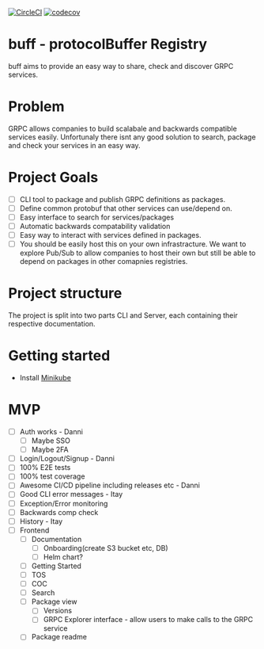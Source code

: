 [![CircleCI](https://circleci.com/gh/BlueHotDog/buff.svg?style=svg)](https://circleci.com/gh/BlueHotDog/buff)
[![codecov](https://codecov.io/gh/BlueHotDog/buff/branch/master/graph/badge.svg)](https://codecov.io/gh/BlueHotDog/buff)

# buff - protocolBuffer Registry
buff aims to provide an easy way to share, check and discover GRPC services.

# Problem
GRPC allows companies to build scalabale and backwards compatible services easily. Unfortunaly there isnt any good solution to search, package and check your services in an easy way.

# Project Goals

- [ ] CLI tool to package and publish GRPC definitions as packages.
- [ ] Define common protobuf that other services can use/depend on.
- [ ] Easy interface to search for services/packages
- [ ] Automatic backwards compatability validation
- [ ] Easy way to interact with services defined in packages.
- [ ] You should be easily host this on your own infrastracture. We want to explore Pub/Sub to allow companies to host their own but still be able to depend on packages in other comapnies registries.

# Project structure
The project is split into two parts CLI and Server, each containing their respective documentation.

# Getting started

- Install [Minikube](https://kubernetes.io/docs/tasks/tools/install-minikube/)


# MVP

- [ ] Auth works - Danni
  - [ ] Maybe SSO
  - [ ] Maybe 2FA
- [ ] Login/Logout/Signup - Danni
- [ ] 100% E2E tests
- [ ] 100% test coverage
- [ ] Awesome CI/CD pipeline including releases etc - Danni
- [ ] Good CLI error messages - Itay
- [ ] Exception/Error monitoring
- [ ] Backwards comp check
- [ ] History - Itay
- [ ] Frontend
  - [ ] Documentation
    - [ ] Onboarding(create S3 bucket etc, DB)
    - [ ] Helm chart?
  - [ ] Getting Started
  - [ ] TOS
  - [ ] COC
  - [ ] Search
  - [ ] Package view
    - [ ] Versions
    - [ ] GRPC Explorer interface - allow users to make calls to the GRPC service
  - [ ] Package readme
